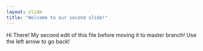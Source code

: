 ```yaml
---
layout: slide
title: "Welcome to our second slide!"
---
```

Hi There! My second edit of this file before moving it to master branch!
Use the left arrow to go back!

